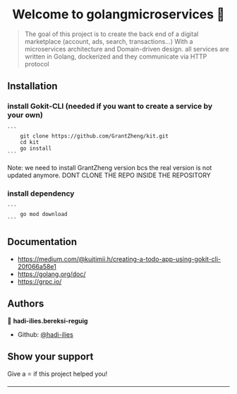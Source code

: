 <h1 align="center">Welcome to golangmicroservices 👋</h1>

> The goal of this project is to create the back end of a digital marketplace (account, ads, search, transactions...) With a microservices architecture and Domain-driven design. all services are written in Golang, dockerized and they communicate via HTTP protocol

## Installation
### install Gokit-CLI (needed if you want to create a service by your own)
    ```
        git clone https://github.com/GrantZheng/kit.git
        cd kit
        go install
    ```
Note: we need to install GrantZheng version bcs the real version is not updated anymore. DONT CLONE THE REPO INSIDE THE REPOSITORY
### install dependency
    ```
        go mod download
    ```

## Documentation
 * https://medium.com/@kujtimii.h/creating-a-todo-app-using-gokit-cli-20f066a58e1
 * https://golang.org/doc/
 * https://grpc.io/

## Authors

👤 **hadi-ilies.bereksi-reguig**

* Github: [@hadi-ilies](https://github.com/hadi-ilies)

## Show your support

Give a ⭐️ if this project helped you!

***
